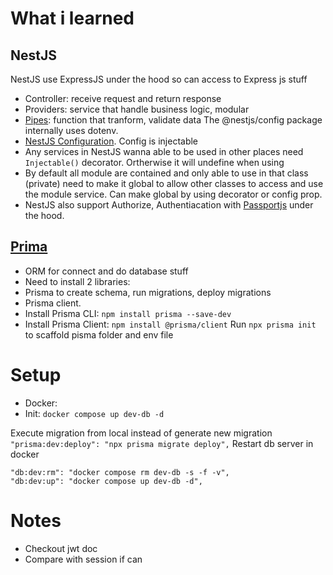 # What i learned
## NestJS
NestJS use ExpressJS under the hood so can access to Express js stuff
- Controller: receive request and return response
- Providers: service that handle business logic, modular
- [Pipes](https://docs.nestjs.com/pipes): function that tranform, validate data
The @nestjs/config package internally uses dotenv.
- [NestJS Configuration](https://docs.nestjs.com/techniques/configuration). Config is injectable
- Any services in NestJS wanna able to be used in other places need `Injectable()` decorator. Ortherwise it will undefine when using
- By default all module are contained and only able to use in that class (private) need to make it global to allow other classes to access and use the module service. Can make global by using decorator or config prop.
- NestJS also support Authorize, Authentiacation with [Passportjs](https://www.passportjs.org/) under the hood.

## [Prima](https://www.prisma.io)
- ORM for connect and do database stuff
- Need to install 2 libraries:
 - Prisma to create schema, run migrations, deploy migrations
 - Prisma client. 
- Install Prisma CLI: `npm install prisma --save-dev`
- Install Prisma Client: `npm install @prisma/client`
Run `npx prisma init` to scaffold pisma folder and env file

# Setup
- Docker: 
 - Init: `docker compose up dev-db -d`
 
Execute migration from local instead of generate new migration `"prisma:dev:deploy": "npx prisma migrate deploy",`
Restart db server in docker
```
"db:dev:rm": "docker compose rm dev-db -s -f -v",
"db:dev:up": "docker compose up dev-db -d",
```

# Notes
- Checkout jwt doc
- Compare with session if can